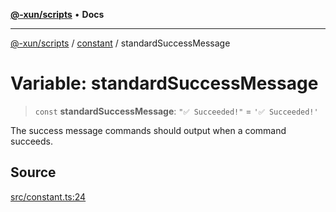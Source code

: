 [**@-xun/scripts**](../../README.md) • **Docs**

***

[@-xun/scripts](../../README.md) / [constant](../README.md) / standardSuccessMessage

# Variable: standardSuccessMessage

> `const` **standardSuccessMessage**: `"✅ Succeeded!"` = `'✅ Succeeded!'`

The success message commands should output when a command succeeds.

## Source

[src/constant.ts:24](https://github.com/Xunnamius/xscripts/blob/4eeba0093c58c5ae075542203854b4a3add2907a/src/constant.ts#L24)
